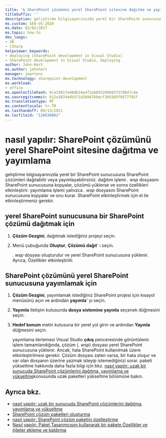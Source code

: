```yaml
---
title: '& SharePoint çözümünü yerel SharePoint sitesine dağıtma ve yayımlama'
titleSuffix: ''
description: geliştirme bilgisayarınızda yerel bir SharePoint sunucusuna SharePoint çözümleri dağıtmayı veya yayımlamayı inceleyin.
ms.custom: SEO-VS-2020
ms.date: 02/02/2017
ms.topic: how-to
dev_langs:
- VB
- CSharp
helpviewer_keywords:
- deploying [SharePoint development in Visual Studio]
- SharePoint development in Visual Studio, deploying
author: John-Hart
ms.author: johnhart
manager: jmartens
ms.technology: sharepoint-development
ms.workload:
- office
ms.openlocfilehash: 0ca33017e48db24a4f1ab055289683737d047c4e
ms.sourcegitcommit: b12a38744db371d2894769ecf305585f9577792f
ms.translationtype: MT
ms.contentlocale: tr-TR
ms.lasthandoff: 09/13/2021
ms.locfileid: "126636862"
---
```

# <a name="how-to-deploy-and-publish-a-sharepoint-solution-to-a-local-sharepoint-site"></a>nasıl yapılır: SharePoint çözümünü yerel SharePoint sitesine dağıtma ve yayımlama
  geliştirme bilgisayarınızda yerel bir SharePoint sunucusuna SharePoint çözümleri dağıtabilir veya yayımlayabilirsiniz. dağıtım işlemi *. wsp* dosyasını SharePoint sunucusuna kopyalar, çözümü yüklerse ve sonra özellikleri etkinleştirir. yayımlama işlemi yalnızca *. wsp* dosyasını SharePoint sunucusuna kopyalar ve onu kurar. SharePoint etkinleştirmek için el ile etkinleştirmeniz gerekir.

## <a name="to-deploy-a-sharepoint-solution-to-the-local-sharepoint-server"></a>yerel SharePoint sunucusuna bir SharePoint çözümü dağıtmak için

1. **Çözüm Gezgini**, dağıtmak istediğiniz projeyi seçin.

2. Menü çubuğunda **Oluştur**, **Çözümü dağıt**' ı seçin.

     *. wsp* dosyası oluşturulur ve yerel SharePoint sunucusuna yüklenir. Ayrıca, Özellikler etkinleştirilir.

## <a name="to-publish-a-sharepoint-solution-to-a-local-sharepoint-server"></a>SharePoint çözümünü yerel SharePoint sunucusuna yayımlamak için

1. **Çözüm Gezgini**, yayımlamak istediğiniz SharePoint projesi için kısayol menüsünü açın ve ardından **yayımla**' yı seçin.

2. **Yayımla** Iletişim kutusunda **dosya sistemine yayınla** seçenek düğmesini seçin.

3. **Hedef konum** metin kutusuna bir yerel yol girin ve ardından **Yayınla** düğmesini seçin.

     yayımlama ilerlemesi Visual Studio **çıkış** penceresinde görüntülenir. işlem tamamlandığında, çözüm (*. wsp*) dosyası yerel SharePoint sunucusuna yüklenir. Ancak, hala SharePoint kullanılmak üzere etkinleştirilmesi gerekir. Çözüm dosyası zaten varsa, bir hata oluşur ve var olan dosyanın üzerine yazmak isteyip istemediğinizi sorar. paketi yükseltme hakkında daha fazla bilgi için bkz. [nasıl yapılır: uzak bir sunucuda SharePoint çözümlerini dağıtma, yayımlama ve yükseltme](../sharepoint/how-to-deploy-publish-and-upgrade-sharepoint-solutions-on-a-remote-server.md)konusunda uzak paketleri yükseltme bölümüne bakın.

## <a name="see-also"></a>Ayrıca bkz.
- [nasıl yapılır: uzak bir sunucuda SharePoint çözümlerini dağıtma, yayımlama ve yükseltme](../sharepoint/how-to-deploy-publish-and-upgrade-sharepoint-solutions-on-a-remote-server.md)
- [SharePoint çözüm paketleri oluşturma](../sharepoint/creating-sharepoint-solution-packages.md)
- [nasıl yapılır: SharePoint çözüm paketini özelleştirme](../sharepoint/how-to-customize-a-sharepoint-solution-package.md)
- [Nasıl yapılır: Paket Tasarımcısını kullanarak bir pakete Özellikler ve öğeler ekleme ve kaldırma](../sharepoint/how-to-add-and-remove-features-and-items-to-a-package-by-using-the-package-designer.md)
